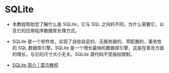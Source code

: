 # SQLite

- 本教程帮助您了解什么是 SQLite，它与 SQL 之间的不同，为什么需要它，以及它的应用程序数据库处理方式。
- SQLite 是一个软件库，实现了自给自足的、无服务器的、零配置的、事务性的 SQL 数据库引擎。SQLite 是一个增长最快的数据库引擎，这是在普及方面的增长，与它的尺寸大小无关。SQLite 源代码不受版权限制。

- [SQLite 简介 | 菜鸟教程](http://www.runoob.com/sqlite/sqlite-intro.html)
